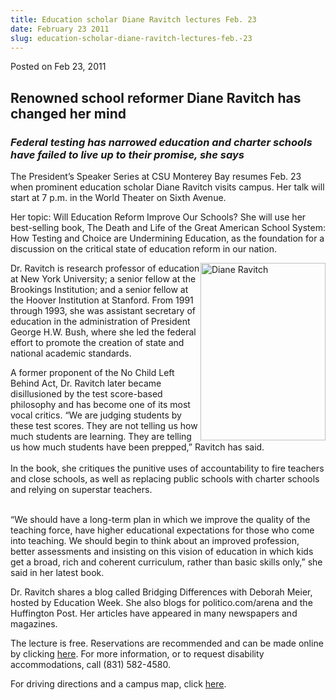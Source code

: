 ```yaml
---
title: Education scholar Diane Ravitch lectures Feb. 23
date: February 23 2011
slug: education-scholar-diane-ravitch-lectures-feb.-23
---
```


 



<span class="date">Posted on Feb 23, 2011    </span>
<h2>Renowned school reformer Diane Ravitch has changed her
mind</h2>
<h3><em>Federal testing has narrowed education and charter schools
have failed to live up to their promise, she says</em></h3>
<p>The President&#x2019;s Speaker Series at CSU Monterey Bay resumes Feb.
23 when prominent education scholar Diane Ravitch visits campus.
Her talk will start at 7 p.m. in the World Theater on Sixth
Avenue.</p>
<p>Her topic: Will Education Reform Improve Our Schools? She will
use her best-selling book, The Death and Life of the Great American
School System: How Testing and Choice are Undermining Education, as
the foundation for a discussion on the critical state of education
reform in our nation.</p>
<p><img alt="Diane Ravitch" src="https://news.csumb.edu/sites/default/files/65/attachments/news/images/ravitch_diane.jpg" style="float:right; width:200px; height:284px">Dr. Ravitch is
research professor of education at New York University; a senior
fellow at the Brookings Institution; and a senior fellow at the
Hoover Institution at Stanford. From 1991 through 1993, she was
assistant secretary of education in the administration of President
George H.W. Bush, where she led the federal effort to promote the
creation of state and national academic standards.</img></p>
<p>A former proponent of the No Child Left Behind Act, Dr. Ravitch
later became disillusioned by the test score-based philosophy and
has become one of its most vocal critics. &#x201C;We are judging students
by these test scores. They are not telling us how much students are
learning. They are telling us how much students have been prepped,&#x201D;
Ravitch has said.<br>
<br>
In the book, she critiques the punitive uses of accountability to
fire teachers and close schools, as well as replacing public
schools with charter schools and relying on superstar teachers.</br></br></p>
<p>&#x201C;We should have a long-term plan in which we improve the quality
of the teaching force, have higher educational expectations for
those who come into teaching. We should begin to think about an
improved profession, better assessments and insisting on this
vision of education in which kids get a broad, rich and coherent
curriculum, rather than basic skills only,&#x201D; she said in her latest
book.</p>
<p>Dr. Ravitch shares a blog called Bridging Differences with
Deborah Meier, hosted by Education Week. She also blogs for
politico.com/arena and the Huffington Post. Her articles have
appeared in many newspapers and magazines.</p>
<p>The lecture is free. Reservations are recommended and can be
made online by clicking <a href="https://rsvp.csumb.edu/index.php?eid=70" rel="nofollow">here</a>.
For more information, or to request disability accommodations, call
(831) 582-4580.</p>
<p>For driving directions and a campus map, click <a href="https://csumb.edu/map." rel="nofollow">here</a>.</p>
<p><br>
&#xA0;</br></p>





 
